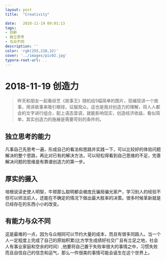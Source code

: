 ```yaml
---
layout: post
title:  "Creativity"

date:   2018-11-19 09:01:13
tags:
- 创新
- 独立思考
- 与众不同
description: ''
color: 'rgb(255,210,32)'
cover: '../images/pic02.jpg'
typora-root-url: ..
---
```


# 2018-11-19 创造力

> 昨天和朋友一起看综艺《故事王》随机给5幅简单的图片，现编现讲一个故事，用讲故事来吸引眼球，征服观众。这也是我对创造力的理解，将人人都会的文字进行组合，配上语态音调，就能影响现实，创造经济收益，看似简单，其实创造力的施展是需要苛刻的条件的。

## 独立思考的能力
凡事自己先思考一遍，形成自己的看法和思路并实践一下，可以比较好的体验问题解决的整个思路，再比对已有的解决方法，可以轻松得看到自己思维的不足，完善解决问题的思维是有靠谱创造力的第一步。

## 厚实的摄入
培根说读史使人明智，牛顿那么聪明都会被庞氏骗局骗光家产，学习别人的经验不但可以师法前人，还能在不确定的情况下做出最大胜率的决策。很多时候革新就是已经存在的东西小小的改变。

## 有能力与众不同
这是最难的一点，因为与众相同可以节约大量的成本，而且有很多同路人。当一个人一定程度上完成了自己的原始积累(比方学生成绩好社交广且有立足之地，社会人有事业家庭和空余的时间）,他要将自己置于失败率很大的事情之中，习惯失败而且自信自己的信念和运气，那么一件很美的事情可能会诞生在这个世界上。
